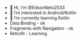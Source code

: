 - 👋 Hi, I’m @EdsonNeto2533
- 👀 I’m interested in Android/Kotlin
- 🌱 I’m currently learning Kotlin
- Data Binding - ok
- Fragments with Navigation - ok
- Retrofit - Learning

<!---
EdsonNeto2533/EdsonNeto2533 is a ✨ special ✨ repository because its `README.md` (this file) appears on your GitHub profile.
You can click the Preview link to take a look at your changes.
--->
